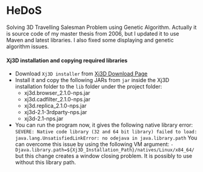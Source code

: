 # HeDoS
Solving 3D Travelling Salesman Problem using Genetic Algorithm. Actually it is source code of my master thesis from 2006, but I updated it to use Maven and latest libraries. I also fixed some displaying and genetic algorithm issues.

#### Xj3D installation and copying required libraries
* Download `Xj3D installer` from [Xj3D Download Page](https://sourceforge.net/projects/xj3d/files/installers/) 
* Install it and copy the following JARs from `jar` inside the Xj3D installation folder
 to the `lib` folder under the project folder:
  * xj3d.browser_2.1.0-nps.jar
  * xj3d.cadfilter_2.1.0-nps.jar
  * xj3d.replica_2.1.0-nps.jar
  * xj3d-2.1-3rdparty-nps.jar
  * xj3d-2.1-nps.jar
* You can run the program now, it gives the following native library error: 
  `SEVERE: Native code library (32 and 64 bit library) failed to load: java.lang.UnsatisfiedLinkError: no odejava in java.library.path` 
  You can overcome this issue by using the following VM argument: `-Djava.library.path=${Xj3D_Installation_Path}/natives/Linux/x84_64/`
  but this change creates a window closing problem. It is possibly to use without this library path.
